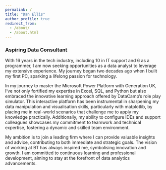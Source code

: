 ```yaml
---
permalink: /
title: "Dan Ellis"
author_profile: true
redirect_from: 
  - /about/
  - /about.html
---
```


### Aspiring Data Consultant

With 16 years in the tech industry, including 10 in IT support and 6 as a programmer, I am now seeking opportunities as a data analyst to leverage my extensive experience. My journey began two decades ago when I built my first PC, sparking a lifelong passion for technology.

In my journey to master the Microsoft Power Platform with Generation UK, I’ve not only fortified my expertise in Excel, SQL, and Python but also embraced the innovative learning approach offered by DataCamp’s role play simulator. This interactive platform has been instrumental in sharpening my data manipulation and visualisation skills, particularly with matplotlib, by placing me in real-world scenarios that challenge me to apply my knowledge practically. Additionally, my ability to configure IDEs and support colleagues showcases my commitment to teamwork and technical expertise, fostering a dynamic and skilled team environment.

My ambition is to join a leading firm where I can provide valuable insights and advice, contributing to both immediate and strategic goals. The vision of working at BT has always inspired me, symbolising innovation and growth. I am committed to continuous learning and professional development, aiming to stay at the forefront of data analytics advancements.